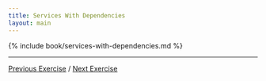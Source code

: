 ```yaml
---
title: Services With Dependencies
layout: main
---
```


{% include book/services-with-dependencies.md %}

---

[Previous Exercise](ex9.html) / [Next Exercise](ex11.html)